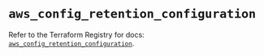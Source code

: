 # `aws_config_retention_configuration`

Refer to the Terraform Registry for docs: [`aws_config_retention_configuration`](https://registry.terraform.io/providers/hashicorp/aws/5.86.1/docs/resources/config_retention_configuration).
